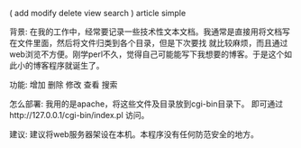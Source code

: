 ( add modify delete view search ) article simple

背景:
  在我的工作中，经常要记录一些技术性文本文档。我通常是直接用将文档写在文件里面，然后将文件归类到各个目录，但是下次要找
就比较麻烦，而且通过web浏览不方便。刚学perl不久，觉得自己可能能写下我想要的博客。于是这个如此小的博客程序就诞生了。

功能:
  增加 删除 修改 查看 搜索

怎么部署:
  我用的是apache，将这些文件及目录放到cgi-bin目录下。
  即可通过http://127.0.0.1/cgi-bin/index.pl 访问。

建议:
  建议将web服务器架设在本机。本程序没有任何防范安全的地方。


